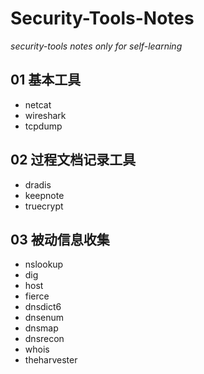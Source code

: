 # Security-Tools-Notes
*security-tools notes only for self-learning*

## 01 基本工具
* netcat
* wireshark
* tcpdump    


## 02 过程文档记录工具
* dradis
* keepnote
* truecrypt    


## 03 被动信息收集
* nslookup
* dig
* host
* fierce
* dnsdict6
* dnsenum
* dnsmap
* dnsrecon
* whois
* theharvester
